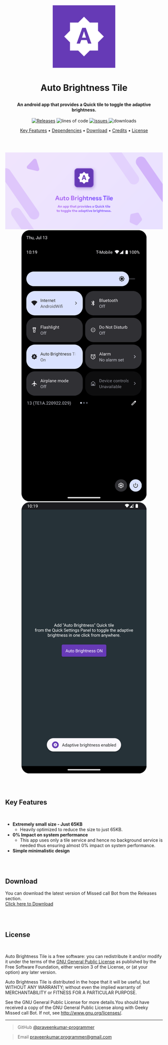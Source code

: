 <h1 align="center">
  <a href="https://github.com/praveenkumar-programmer/AutoBrightnessTile"><img src="https://github.com/praveenkumar-programmer/AutoBrightnessTile/blob/main/icon-playstore.png?raw=true" alt="Auto Brightness Tile" width="200" style="margin-bottom:0.3cm"></a>
	
  **Auto Brightness Tile**
</h1>

<h4 align="center">An android app that provides a Quick tile to toggle the adaptive brightness.</h4>

<p align="center">
         
  <a href="https://github.compraveenkumar-programmer/AutoBrightnessTile/releases">
 <img src="https://img.shields.io/github/v/release/praveenkumar-programmer/AutoBrightnessTile?color=limegreen"
         alt="Releases"></a>
         
  <img src="https://img.shields.io/tokei/lines/github/praveenkumar-programmer/AutoBrightnessTile?color=dodgerblue" alt="lines of code">
  
  
  <a href="https://github.com/praveenkumar-programmer/AutoBrightnessTile/issues">
      <img src="https://img.shields.io/github/issues/praveenkumar-programmer/AutoBrightnessTile?color=blueviolet" alt="issues">
  </a>
  
  <img src="https://img.shields.io/github/downloads/praveenkumar-programmer/AutoBrightnessTile/total?color=mediumvioletred" alt="downloads">
 

<p align="center">
  <a href="#key-features">Key Features</a> •
  <a href="#dependencies">Dependencies</a> •
  <a href="#download">Download</a> •
  <a href="#credits">Credits</a> •
  <a href="#license">License</a>
</p>

<br>
<br>

<p align="center">
<img src="https://github.com/praveenkumar-programmer/AutoBrightnessTile/blob/main/Auto Brightness tile.png?raw=true" alt="screenshot1" width="600">
<img src="https://github.com/praveenkumar-programmer/AutoBrightnessTile/blob/main/port 1.png?raw=true" alt="screenshot1" width="400">
<img src="https://github.com/praveenkumar-programmer/AutoBrightnessTile/blob/main/port 2.png?raw=true" alt="screenshot2" width="400">
</p>

<br>
<br>


## Key Features

<br>

* **Extremely small size - Just 65KB**
  - Heavily optimized to reduce the size to just 65KB.
* **0% Impact on system performance**  
	- This app uses only a tile service and hence no background service is needed thus ensuring almost 0% impact on system performance.
* **Simple minimalistic design**

<br>
<br>


## Download

You can download the latest version of Missed call Bot from the Releases section.                                                                                   
[Click here to Download](https://github.com/praveenkumar-programmer/AutoBrightnessTile/releases/download/v1.0/message.bot.apk)

<br>
<br>


## License

<br>

Auto Brightness Tile is a free software: you can redistribute it and/or modify it under the terms of the [GNU General Public License](https://www.gnu.org/licenses/gpl-3.0.en.html) as published by the Free Software Foundation, either version 3 of the License, or (at your option) any later version.

Auto Brightness Tile is distributed in the hope that it will be useful, but WITHOUT ANY WARRANTY; without even the implied warranty of MERCHANTABILITY or FITNESS FOR A PARTICULAR PURPOSE.

See the GNU General Public License for more details.You should have received a copy of the GNU General Public License along with Geeky Missed call Bot. If not, see http://www.gnu.org/licenses/.

---

> GitHub [@praveenkumar-programmer](https://github.com/praveenkumar-programmer)

> Email [praveenkumar.programmer@gmail.com](https://https://mail.google.com/)

<br>
<br>
